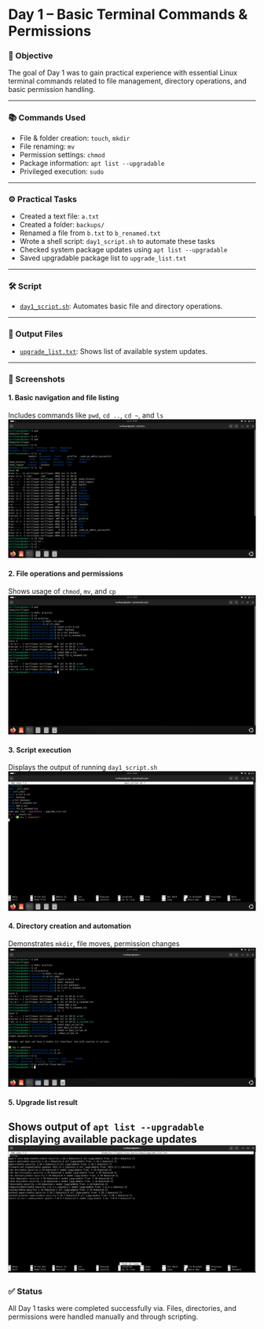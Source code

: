 # Day 1 – Basic Terminal Commands & Permissions

### 🧭 Objective

The goal of Day 1 was to gain practical experience with essential Linux terminal commands related to file management, directory operations, and basic permission handling. 

---

### 📚 Commands Used

- File & folder creation: `touch`, `mkdir`
- File renaming: `mv`
- Permission settings: `chmod`
- Package information: `apt list --upgradable`
- Privileged execution: `sudo`

---

### ⚙️ Practical Tasks

- Created a text file: `a.txt`
- Created a folder: `backups/`
- Renamed a file from `b.txt` to `b_renamed.txt`
- Wrote a shell script: `day1_script.sh` to automate these tasks
- Checked system package updates using `apt list --upgradable`
- Saved upgradable package list to `upgrade_list.txt`

---

### 🛠️ Script

- [`day1_script.sh`](./day1_script.sh): Automates basic file and directory operations.

---

### 📄 Output Files

- [`upgrade_list.txt`](./upgrade_list.txt): Shows list of available system updates.

---

### 📸 Screenshots

#### 1. Basic navigation and file listing
Includes commands like `pwd`, `cd ..`, `cd ~`, and `ls`
![screenshot1](./images/screenshot1.png)

#### 2. File operations and permissions
Shows usage of `chmod`, `mv`, and `cp`
![screenshot2](./images/screenshot2.png)

#### 3. Script execution
Displays the output of running `day1_script.sh`
![screenshot3](./images/screenshot3.png)

#### 4. Directory creation and automation
Demonstrates `mkdir`, file moves, permission changes
![screenshot4](./images/screenshot4.png)

#### 5. Upgrade list result
Shows output of `apt list --upgradable` displaying available package updates
![screenshot5](./images/screenshot5.png)
---

### ✅ Status

All Day 1 tasks were completed successfully via. Files, directories, and permissions were handled manually and through scripting.
